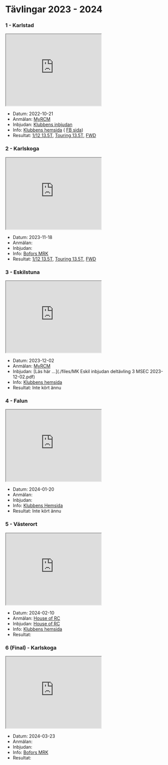 # Tävlingar 2023 - 2024

### 1 - Karlstad
<iframe src="https://www.google.com/maps/embed?pb=!1m18!1m12!1m3!1d5182.31048995225!2d13.5271734024871!3d59.37144918368831!2m3!1f0!2f0!3f0!3m2!1i1024!2i768!4f13.1!3m3!1m2!1s0x0%3A0x34a4d56399f7841b!2zNTnCsDIyJzE4LjQiTiAxM8KwMzEnNDEuMyJF!5e1!3m2!1sen!2sse!4v1664809355059!5m2!1sen!2sse" width="300" height="225" style="border:5;" allowfullscreen="" loading="lazy" referrerpolicy="no-referrer-when-downgrade"></iframe>

* Datum: 2022-10-21
* Anmälan: [MyRCM](https://www.myrcm.ch/myrcm/main?pLa=en&dFi=karlstad&dId[E]=74048&hId[1]=com)
* Inbjudan: [Klubbens inbjudan](https://www.facebook.com/photo.php?fbid=642728738040105&set=a.411942287785419&type=3&ref=embed_page)
* Info: [Klubbens hemsida](https://www.kdmr.se) ( [FB sida](https://www.facebook.com/karlstadminiracing))
* Resultat: [1/12 13.5T](total_track_23-24.md), [Touring 13.5T](total_touring_23-24.md), [FWD](total_fwd_23-24.md)

### 2 - Karlskoga
<iframe src="https://www.google.com/maps/embed?pb=!1m18!1m12!1m3!1d648.5516775799703!2d14.494025803194345!3d59.33149141411147!2m3!1f0!2f0!3f0!3m2!1i1024!2i768!4f13.1!3m3!1m2!1s0x465c8a34e431b655%3A0x19b5b5eef58ed324!2sFlygf%C3%A4ltsv%C3%A4gen%2012%2C%20691%2037%20Karlskoga!5e1!3m2!1sen!2sse!4v1665408559386!5m2!1sen!2sse" width="300" height="225" style="border:5;" allowfullscreen="" loading="lazy" referrerpolicy="no-referrer-when-downgrade"></iframe>

* Datum: 2023-11-18
* Anmälan:
* Inbjudan:
* Info: [Bofors MRK](http://www.boforsmrk.se/)
* Resultat: [1/12 13.5T](total_track_23-24.md), [Touring 13.5T](total_touring_23-24.md), [FWD](total_fwd_23-24.md)

### 3 - Eskilstuna
<iframe src="https://www.google.com/maps/embed?pb=!1m18!1m12!1m3!1d907.3165542170461!2d16.48692914413301!3d59.42031032502788!2m3!1f0!2f0!3f0!3m2!1i1024!2i768!4f13.1!3m3!1m2!1s0x465e8df1cc687c3f%3A0x3657039a2764ac9!2sTorsharg%20Hallen!5e1!3m2!1sen!2sse!4v1677792429585!5m2!1sen!2sse" width="300" height="225" style="border:5;" allowfullscreen="" loading="lazy" referrerpolicy="no-referrer-when-downgrade"></iframe>

* Datum: 2023-12-02
* Anmälan: [MyRCM](https://www.myrcm.ch/myrcm/main?hId[1]=bkg&dId[E]=74829&pLa=en)
* Inbjudan: [Läs här ...](./files/MK Eskil inbjudan deltävling 3 MSEC 2023-12-02.pdf)
* Info: [Klubbens hemsida](https://www.mkeskil.se/)
* Resultat: Inte kört ännu

### 4 - Falun
<iframe src="https://www.google.com/maps/embed?pb=!1m14!1m8!1m3!1d3414.143367583004!2d15.654939351208544!3d60.60647217692223!3m2!1i1024!2i768!4f13.1!3m3!1m2!1s0x4667700dd9da9d6f%3A0xc26a6e63fd5063d4!2sSoldatv%C3%A4gen%2010%2C%20791%2040%20Falun!5e1!3m2!1ssv!2sse!4v1670870902928!5m2!1ssv!2sse" width="300" height="225" style="border:5;" allowfullscreen="" loading="lazy" referrerpolicy="no-referrer-when-downgrade"></iframe>

* Datum: 2024-01-20
* Anmälan:
* Inbjudan:
* Info: [Klubbens Hemsida](https://smkdala.se/)
* Resultat: Inte kört ännu

### 5 - Västerort
<iframe src="https://www.google.com/maps/embed?pb=!1m14!1m8!1m3!1d1053.5095825901626!2d17.858103896797562!3d59.37538070114638!3m2!1i1024!2i768!4f13.1!3m3!1m2!1s0x465f9fc6beb479a9%3A0xb7842f4a9ca109f1!2sSkatteg%C3%A5rdsv%C3%A4gen%20130%2C%20162%2050%20V%C3%A4llingby!5e1!3m2!1ssv!2sse!4v1670871130718!5m2!1ssv!2sse" width="300" height="225" style="border:5;" allowfullscreen="" loading="lazy" referrerpolicy="no-referrer-when-downgrade"></iframe>

* Datum: 2024-02-10
* Anmälan: [House of RC](https://houseofrc.com/events/1436)
* Inbjudan: [House of RC](https://houseofrc.com/events/1436)
* Info: [Klubbens hemsida](www.vrcsk.se/)
* Resultat: 

### 6 (Final) - Karlskoga
<iframe src="https://www.google.com/maps/embed?pb=!1m18!1m12!1m3!1d648.5516775799703!2d14.494025803194345!3d59.33149141411147!2m3!1f0!2f0!3f0!3m2!1i1024!2i768!4f13.1!3m3!1m2!1s0x465c8a34e431b655%3A0x19b5b5eef58ed324!2sFlygf%C3%A4ltsv%C3%A4gen%2012%2C%20691%2037%20Karlskoga!5e1!3m2!1sen!2sse!4v1665408559386!5m2!1sen!2sse" width="300" height="225" style="border:5;" allowfullscreen="" loading="lazy" referrerpolicy="no-referrer-when-downgrade"></iframe>

* Datum: 2024-03-23
* Anmälan:
* Inbjudan:
* Info: [Bofors MRK](http://www.boforsmrk.se/)
* Resultat:
